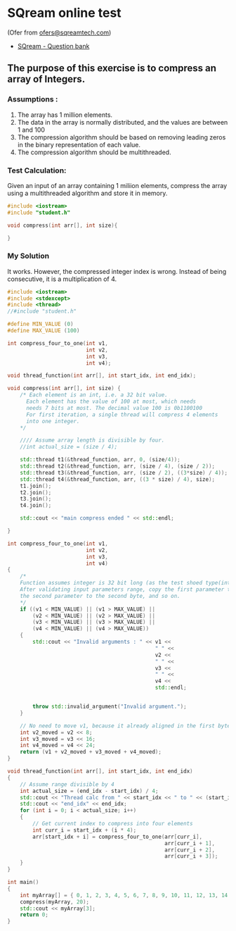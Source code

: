 # SQream online test

(Ofer from ofers@sqreamtech.com)

* [SQream - Question bank](http://www.questions-bank.com)

## The purpose of this exercise is to compress an array of Integers.

### Assumptions :

1. The array has 1 million elements.
2. The data in the array is normally distributed, and the values are between 1 and 100
3. The compression algorithm should be based on removing leading zeros in the binary representation of each value.
4. The compression algorithm should be multithreaded.

### Test Calculation:

Given an input of an array containing 1 miliion elements, compress the array using a multithreaded algorithm and store it in memory.

```cpp
#include <iostream>
#include "student.h"

void compress(int arr[], int size){

}
```

### My Solution

It works. However, the compressed integer index is wrong. Instead of being consecutive, it is a multiplication of 4. 

```cpp
#include <iostream>
#include <stdexcept>
#include <thread>
//#include "student.h"

#define MIN_VALUE (0)
#define MAX_VALUE (100)

int compress_four_to_one(int v1,
                         int v2,
                         int v3,
                         int v4);

void thread_function(int arr[], int start_idx, int end_idx);

void compress(int arr[], int size) {
    /* Each element is an int, i.e. a 32 bit value.
      Each element has the value of 100 at most, which needs
      needs 7 bits at most. The decimal value 100 is 0b1100100
      For first iteration, a single thread will compress 4 elements
      into one integer.
    */

    //// Assume array length is divisible by four.
    //int actual_size = (size / 4);

    std::thread t1(&thread_function, arr, 0, (size/4));
    std::thread t2(&thread_function, arr, (size / 4), (size / 2));
    std::thread t3(&thread_function, arr, (size / 2), ((3*size) / 4));
    std::thread t4(&thread_function, arr, ((3 * size) / 4), size);
    t1.join();
    t2.join();
    t3.join();
    t4.join();

    std::cout << "main compress ended " << std::endl;

}

int compress_four_to_one(int v1,
                         int v2,
                         int v3,
                         int v4)
{
    /*
    Function assumes integer is 32 bit long (as the test shoed type(int) = 4)
    After validating input parameters range, copy the first parameter to the first byte,
    the second parameter to the second byte, and so on.
    */
    if ((v1 < MIN_VALUE) || (v1 > MAX_VALUE) ||
        (v2 < MIN_VALUE) || (v2 > MAX_VALUE) ||
        (v3 < MIN_VALUE) || (v3 > MAX_VALUE) ||
        (v4 < MIN_VALUE) || (v4 > MAX_VALUE))
    {
        std::cout << "Invalid arguments : " << v1 <<
                                               " " <<
                                               v2 <<
                                               " " <<
                                               v3 <<
                                               " " <<
                                               v4 <<
                                               std::endl;


        throw std::invalid_argument("Invalid argument.");
    }

    // No need to move v1, because it already aligned in the first byte place
    int v2_moved = v2 << 8;
    int v3_moved = v3 << 16;
    int v4_moved = v4 << 24;
    return (v1 + v2_moved + v3_moved + v4_moved);
}

void thread_function(int arr[], int start_idx, int end_idx)
{
    // Assume range divisible by 4
    int actual_size = (end_idx - start_idx) / 4;
    std::cout << "Thread calc from " << start_idx << " to " << (start_idx + actual_size) << std::endl;
    std::cout << "end_idx" << end_idx;
    for (int i = 0; i < actual_size; i++)
    {
        // Get current index to compress into four elements
        int curr_i = start_idx + (i * 4);
        arr[start_idx + i] = compress_four_to_one(arr[curr_i],
                                                  arr[curr_i + 1],
                                                  arr[curr_i + 2],
                                                  arr[curr_i + 3]);
    }
}

int main()
{
    int myArray[] = { 0, 1, 2, 3, 4, 5, 6, 7, 8, 9, 10, 11, 12, 13, 14, 15, 16, 17, 18, 19 };
    compress(myArray, 20);
    std::cout << myArray[3];
    return 0;
}
```